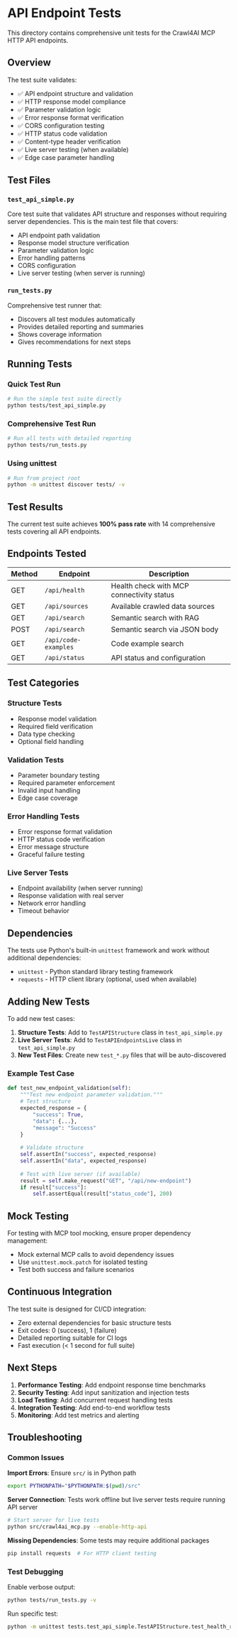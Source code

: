 # API Endpoint Tests

This directory contains comprehensive unit tests for the Crawl4AI MCP HTTP API endpoints.

## Overview

The test suite validates:
- ✅ API endpoint structure and validation
- ✅ HTTP response model compliance  
- ✅ Parameter validation logic
- ✅ Error response format verification
- ✅ CORS configuration testing
- ✅ HTTP status code validation
- ✅ Content-type header verification
- ✅ Live server testing (when available)
- ✅ Edge case parameter handling

## Test Files

### `test_api_simple.py`
Core test suite that validates API structure and responses without requiring server dependencies. This is the main test file that covers:
- API endpoint path validation
- Response model structure verification  
- Parameter validation logic
- Error handling patterns
- CORS configuration
- Live server testing (when server is running)

### `run_tests.py` 
Comprehensive test runner that:
- Discovers all test modules automatically
- Provides detailed reporting and summaries
- Shows coverage information
- Gives recommendations for next steps

## Running Tests

### Quick Test Run
```bash
# Run the simple test suite directly
python tests/test_api_simple.py
```

### Comprehensive Test Run  
```bash
# Run all tests with detailed reporting
python tests/run_tests.py
```

### Using unittest
```bash
# Run from project root
python -m unittest discover tests/ -v
```

## Test Results

The current test suite achieves **100% pass rate** with 14 comprehensive tests covering all API endpoints.

## Endpoints Tested

| Method | Endpoint | Description |
|--------|----------|-------------|
| GET | `/api/health` | Health check with MCP connectivity status |
| GET | `/api/sources` | Available crawled data sources |  
| GET | `/api/search` | Semantic search with RAG |
| POST | `/api/search` | Semantic search via JSON body |
| GET | `/api/code-examples` | Code example search |
| GET | `/api/status` | API status and configuration |

## Test Categories

### Structure Tests
- Response model validation
- Required field verification
- Data type checking
- Optional field handling

### Validation Tests  
- Parameter boundary testing
- Required parameter enforcement
- Invalid input handling
- Edge case coverage

### Error Handling Tests
- Error response format validation
- HTTP status code verification
- Error message structure
- Graceful failure testing

### Live Server Tests
- Endpoint availability (when server running)
- Response validation with real server
- Network error handling
- Timeout behavior

## Dependencies

The tests use Python's built-in `unittest` framework and work without additional dependencies:
- `unittest` - Python standard library testing framework
- `requests` - HTTP client library (optional, used when available)

## Adding New Tests

To add new test cases:

1. **Structure Tests**: Add to `TestAPIStructure` class in `test_api_simple.py`
2. **Live Server Tests**: Add to `TestAPIEndpointsLive` class in `test_api_simple.py`  
3. **New Test Files**: Create new `test_*.py` files that will be auto-discovered

### Example Test Case
```python
def test_new_endpoint_validation(self):
    """Test new endpoint parameter validation."""
    # Test structure
    expected_response = {
        "success": True,
        "data": {...},
        "message": "Success"
    }
    
    # Validate structure
    self.assertIn("success", expected_response)
    self.assertIn("data", expected_response)
    
    # Test with live server (if available)
    result = self.make_request("GET", "/api/new-endpoint")
    if result["success"]:
        self.assertEqual(result["status_code"], 200)
```

## Mock Testing

For testing with MCP tool mocking, ensure proper dependency management:
- Mock external MCP calls to avoid dependency issues
- Use `unittest.mock.patch` for isolated testing
- Test both success and failure scenarios

## Continuous Integration

The test suite is designed for CI/CD integration:
- Zero external dependencies for basic structure tests
- Exit codes: 0 (success), 1 (failure)
- Detailed reporting suitable for CI logs
- Fast execution (< 1 second for full suite)

## Next Steps

1. **Performance Testing**: Add endpoint response time benchmarks
2. **Security Testing**: Add input sanitization and injection tests
3. **Load Testing**: Add concurrent request handling tests
4. **Integration Testing**: Add end-to-end workflow tests
5. **Monitoring**: Add test metrics and alerting

## Troubleshooting

### Common Issues

**Import Errors**: Ensure `src/` is in Python path
```bash
export PYTHONPATH="$PYTHONPATH:$(pwd)/src"
```

**Server Connection**: Tests work offline but live server tests require running API server
```bash
# Start server for live tests
python src/crawl4ai_mcp.py --enable-http-api
```

**Missing Dependencies**: Some tests may require additional packages
```bash
pip install requests  # For HTTP client testing
```

### Test Debugging

Enable verbose output:
```bash
python tests/run_tests.py -v
```

Run specific test:
```bash
python -m unittest tests.test_api_simple.TestAPIStructure.test_health_response_structure -v
```